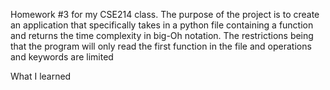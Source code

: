 Homework #3 for my CSE214 class. The purpose of the project is to create an application that specifically takes in a python file containing a 
function and returns the time complexity in big-Oh notation. The restrictions being that the program will only read the first function in the 
file and operations and keywords are limited

What I learned 
